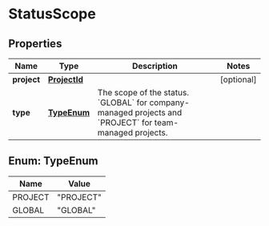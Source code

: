 # StatusScope

## Properties
Name | Type | Description | Notes
------------ | ------------- | ------------- | -------------
**project** | [**ProjectId**](ProjectId.md) |  |  [optional]
**type** | [**TypeEnum**](#TypeEnum) | The scope of the status. &#x60;GLOBAL&#x60; for company-managed projects and &#x60;PROJECT&#x60; for team-managed projects. | 

<a name="TypeEnum"></a>
## Enum: TypeEnum
Name | Value
---- | -----
PROJECT | &quot;PROJECT&quot;
GLOBAL | &quot;GLOBAL&quot;
